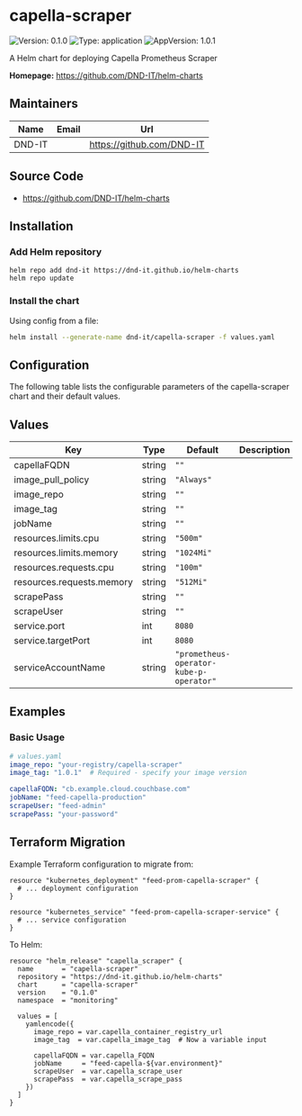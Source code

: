 # capella-scraper

![Version: 0.1.0](https://img.shields.io/badge/Version-0.1.0-informational?style=flat-square) ![Type: application](https://img.shields.io/badge/Type-application-informational?style=flat-square) ![AppVersion: 1.0.1](https://img.shields.io/badge/AppVersion-1.0.1-informational?style=flat-square)

A Helm chart for deploying Capella Prometheus Scraper

**Homepage:** <https://github.com/DND-IT/helm-charts>

## Maintainers

| Name | Email | Url |
| ---- | ------ | --- |
| DND-IT |  | <https://github.com/DND-IT> |

## Source Code

* <https://github.com/DND-IT/helm-charts>

## Installation

### Add Helm repository

```shell
helm repo add dnd-it https://dnd-it.github.io/helm-charts
helm repo update
```

### Install the chart

Using config from a file:

```bash
helm install --generate-name dnd-it/capella-scraper -f values.yaml
```

## Configuration

The following table lists the configurable parameters of the capella-scraper chart and their default values.

## Values

| Key | Type | Default | Description |
|-----|------|---------|-------------|
| capellaFQDN | string | `""` |  |
| image_pull_policy | string | `"Always"` |  |
| image_repo | string | `""` |  |
| image_tag | string | `""` |  |
| jobName | string | `""` |  |
| resources.limits.cpu | string | `"500m"` |  |
| resources.limits.memory | string | `"1024Mi"` |  |
| resources.requests.cpu | string | `"100m"` |  |
| resources.requests.memory | string | `"512Mi"` |  |
| scrapePass | string | `""` |  |
| scrapeUser | string | `""` |  |
| service.port | int | `8080` |  |
| service.targetPort | int | `8080` |  |
| serviceAccountName | string | `"prometheus-operator-kube-p-operator"` |  |

## Examples

### Basic Usage

```yaml
# values.yaml
image_repo: "your-registry/capella-scraper"
image_tag: "1.0.1"  # Required - specify your image version

capellaFQDN: "cb.example.cloud.couchbase.com"
jobName: "feed-capella-production"
scrapeUser: "feed-admin"
scrapePass: "your-password"
```

## Terraform Migration

Example Terraform configuration to migrate from:

```hcl
resource "kubernetes_deployment" "feed-prom-capella-scraper" {
  # ... deployment configuration
}

resource "kubernetes_service" "feed-prom-capella-scraper-service" {
  # ... service configuration
}
```

To Helm:

```hcl
resource "helm_release" "capella_scraper" {
  name       = "capella-scraper"
  repository = "https://dnd-it.github.io/helm-charts"
  chart      = "capella-scraper"
  version    = "0.1.0"
  namespace  = "monitoring"

  values = [
    yamlencode({
      image_repo = var.capella_container_registry_url
      image_tag  = var.capella_image_tag  # Now a variable input

      capellaFQDN = var.capella_FQDN
      jobName     = "feed-capella-${var.environment}"
      scrapeUser  = var.capella_scrape_user
      scrapePass  = var.capella_scrape_pass
    })
  ]
}
```
